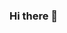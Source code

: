 ### Hi there 👋

<!--
**sensation12/sensation12** is a ✨ _special_ ✨ repository because its `README.md` (this file) appears on your GitHub profile.

Here are some ideas to get you started:

- 🔭 I’m currently working on builting a wedsite for the 1st time. Any help along the way would be must appreciate.
- 🌱 I’m currently learning MySql, Linux at the moment.
- 👯 I’m looking to collaborate on any projects or task that would fix.
- 🤔 I’m looking for help with starting the process but I am looking at some video and reading online on how to use Linux & MySQL
- 💬 Ask me about Looking To Learn more in grow
- 📫 How to reach me: Email: it.sensationpc@gmail.com Phone: (504) 571-9877
- ⚡ Fun fact: We are always here to help when others can't!
-->
